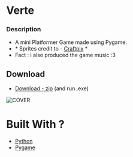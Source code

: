 # __Verte__




### __Description__ 
* A mini Platformer Game made using Pygame.
* \* Sprites credit to - [Craftpix](https://craftpix.net/) \*
* Fact \: i also produced the game music :3



## Download
  - [Download - zip](https://drive.google.com/file/d/1_pW4mM1NNjokbT24Sw8QXtrNgDHi_V-3/view?usp=sharing) (and run .exe)

![COVER](https://github.com/vpr-void/Verte/blob/master/verte.png)

# Built With ?

* [Python](https://www.python.org/)
* [Pygame](https://www.pygame.org)



